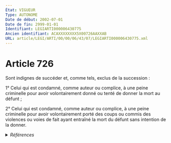 ```yaml
---
État: VIGUEUR
Type: AUTONOME
Date de début: 2002-07-01
Date de fin: 2999-01-01
Identifiant: LEGIARTI000006430775
Ancien identifiant: ACAXXXXXXXX5X00726AAXXAB
URL: article/LEGI/ARTI/00/00/06/43/07/LEGIARTI000006430775.xml
---
```


<h1>Article 726</h1>

Sont indignes de succéder et, comme tels, exclus de la succession :<br />

1° Celui qui est condamné, comme auteur ou complice, à une peine criminelle pour
avoir volontairement donné ou tenté de donner la mort au défunt ;<br />

2° Celui qui est condamné, comme auteur ou complice, à une peine criminelle pour
avoir volontairement porté des coups ou commis des violences ou voies de fait
ayant entraîné la mort du défunt sans intention de la donner.


<details>
  <summary><em>Références</em></summary>

  <h2>Articles faisant référence à l'article</h2>
  
  <ul>
    <li>
      <a href="https://legal.tricoteuses.fr//redirection/LEGIARTI000006284683?vers=git&vers=legifrance">LOI no 2001-1135 du 3 décembre 2001 relative aux droits du conjoint survivant et des enfants adultérins et modernisant diverses dispositions de droit successoral - article 19 ENTIEREMENT_MODIF</a> CREATION cible
    </li>
  </ul>
  
  <h2>Références faites par l'article</h2>
  
  <ul>
    <li>
      2007-02-27 CITATION cible <a href="https://legal.tricoteuses.fr//redirection/LEGIARTI000006778516?vers=git&vers=legifrance">Décret n° 2007-262 du 27 février 2007 relatif au régime de retraite des agents titulaires de la Banque de France - article Annexe AUTONOME MODIFIE, en vigueur du 2007-02-28 au 2009-01-01</a>
    </li>
    <li>
      2999-01-01 CITATION cible <a href="https://legal.tricoteuses.fr//redirection/LEGIARTI000006430795?vers=git&vers=legifrance">Code civil - article 728 AUTONOME VIGUEUR, en vigueur depuis le 2002-07-01</a>
    </li>
    <li>
      CODIFICATION source Loi 1803-04-19
    </li>
    <li>
      2001-12-03 CREATION source <a href="https://legal.tricoteuses.fr//redirection/LEGIARTI000006284683?vers=git&vers=legifrance">LOI no 2001-1135 du 3 décembre 2001 relative aux droits du conjoint survivant et des enfants adultérins et modernisant diverses dispositions de droit successoral - article 19 ENTIEREMENT_MODIF</a>
    </li>
  </ul>
</details>
